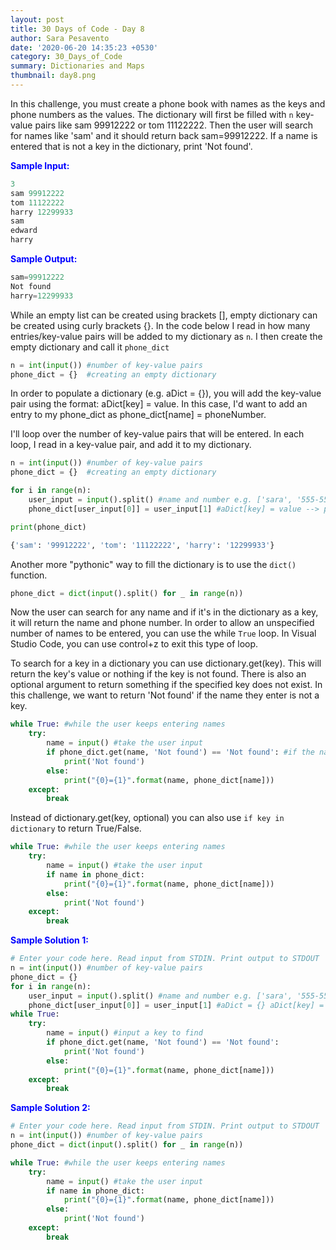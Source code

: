 ```yaml
---
layout: post
title: 30 Days of Code - Day 8
author: Sara Pesavento
date: '2020-06-20 14:35:23 +0530'
category: 30_Days_of_Code
summary: Dictionaries and Maps
thumbnail: day8.png
---
```

 
In this challenge, you must create a phone book with names as the keys and phone numbers as the values. The dictionary will first be filled with `n` key-value pairs like sam 99912222 or tom 11122222. Then the user will search for names like 'sam' and it should return back sam=99912222. If a name is entered that is not a key in the dictionary, print 'Not found'.

<span style="color:blue">**Sample Input:**</span>

```python
3
sam 99912222
tom 11122222
harry 12299933
sam
edward
harry
```
<span style="color:blue">**Sample Output:**</span>

```python
sam=99912222
Not found
harry=12299933
```

While an empty list can be created using brackets [], empty dictionary can be created using curly brackets {}. In the code below I read in how many entries/key-value pairs will be added to my dictionary as `n`. I then create the empty dictionary and call it `phone_dict`

```python
n = int(input()) #number of key-value pairs
phone_dict = {}  #creating an empty dictionary
```

In order to populate a dictionary (e.g. aDict = {}), you will add the key-value pair using the format: aDict[key] = value. In this case, I'd want to add an entry to my phone_dict as phone_dict[name] = phoneNumber.

I'll loop over the number of key-value pairs that will be entered. In each loop, I read in a key-value pair, and add it to my dictionary.

```python
n = int(input()) #number of key-value pairs
phone_dict = {}  #creating an empty dictionary

for i in range(n):
    user_input = input().split() #name and number e.g. ['sara', '555-5555']
    phone_dict[user_input[0]] = user_input[1] #aDict[key] = value --> phone_dict[name] = phoneNumber

print(phone_dict)
```
```python
{'sam': '99912222', 'tom': '11122222', 'harry': '12299933'}
```

Another more "pythonic" way to fill the dictionary is to use the `dict()` function. 

```python
phone_dict = dict(input().split() for _ in range(n))
```

Now the user can search for any name and if it's in the dictionary as a key, it will return the name and phone number. In order to allow an unspecified number of names to be entered, you can use the while `True` loop. In Visual Studio Code, you can use control+z to exit this type of loop.

To search for a key in a dictionary you can use dictionary.get(key). This will return the key's value or nothing if the key is not found. There is also an optional argument to return something if the specified key does not exist. In this challenge, we want to return 'Not found' if the name they enter is not a key.

```python
while True: #while the user keeps entering names
    try:
        name = input() #take the user input 
        if phone_dict.get(name, 'Not found') == 'Not found': #if the name is not in the dictionary
            print('Not found')
        else:
            print("{0}={1}".format(name, phone_dict[name]))
    except:
        break
```

Instead of dictionary.get(key, optional) you can also use `if key in dictionary` to return True/False.
```python
while True: #while the user keeps entering names
    try:
        name = input() #take the user input 
        if name in phone_dict:
            print("{0}={1}".format(name, phone_dict[name]))
        else:
            print('Not found')
    except:
        break
```

<span style="color:blue">**Sample Solution 1:**</span>

```python
# Enter your code here. Read input from STDIN. Print output to STDOUT
n = int(input()) #number of key-value pairs
phone_dict = {}
for i in range(n):
    user_input = input().split() #name and number e.g. ['sara', '555-5555']
    phone_dict[user_input[0]] = user_input[1] #aDict = {} aDict[key] = value
while True:
    try:
        name = input() #input a key to find
        if phone_dict.get(name, 'Not found') == 'Not found':
            print('Not found')
        else:
            print("{0}={1}".format(name, phone_dict[name]))
    except:
        break
```

<span style="color:blue">**Sample Solution 2:**</span>

```python
# Enter your code here. Read input from STDIN. Print output to STDOUT
n = int(input()) #number of key-value pairs
phone_dict = dict(input().split() for _ in range(n))

while True: #while the user keeps entering names
    try:
        name = input() #take the user input 
        if name in phone_dict:
            print("{0}={1}".format(name, phone_dict[name]))
        else:
            print('Not found')
    except:
        break
```